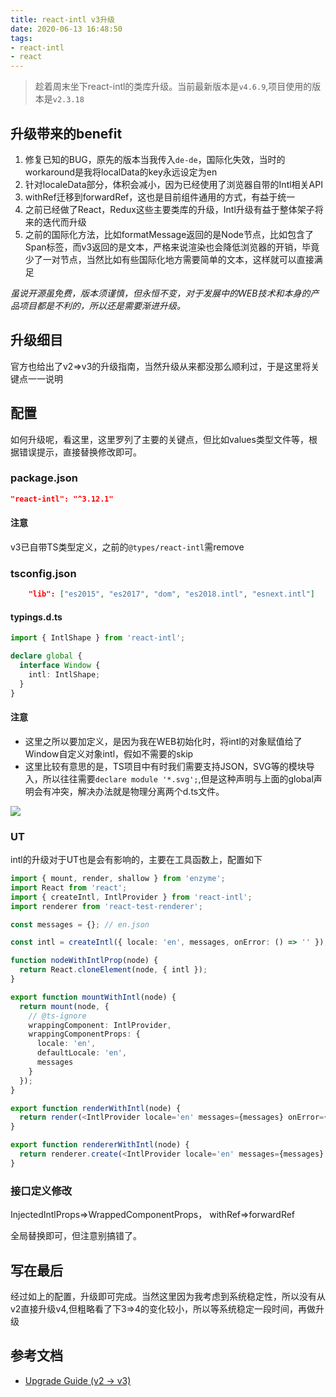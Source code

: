 ```yaml
---
title: react-intl v3升级
date: 2020-06-13 16:48:50
tags:
- react-intl
- react
---
```

> 趁着周末坐下react-intl的类库升级。当前最新版本是`v4.6.9`,项目使用的版本是`v2.3.18`

## 升级带来的benefit
1. 修复已知的BUG，原先的版本当我传入`de-de`，国际化失效，当时的workaround是我将localData的key永远设定为en
2. 针对localeData部分，体积会减小，因为已经使用了浏览器自带的Intl相关API
3. withRef迁移到forwardRef，这也是目前组件通用的方式，有益于统一
4. 之前已经做了React，Redux这些主要类库的升级，Intl升级有益于整体架子将来的迭代而升级
5. 之前的国际化方法，比如formatMessage返回的是Node节点，比如包含了Span标签，而v3返回的是文本，严格来说渲染也会降低浏览器的开销，毕竟少了一对节点，当然比如有些国际化地方需要简单的文本，这样就可以直接满足

_虽说开源虽免费，版本须谨慎，但永恒不变，对于发展中的WEB技术和本身的产品项目都是不利的，所以还是需要渐进升级。_


## 升级细目

官方也给出了v2=>v3的升级指南，当然升级从来都没那么顺利过，于是这里将关键点一一说明

## 配置

如何升级呢，看这里，这里罗列了主要的关键点，但比如values类型文件等，根据错误提示，直接替换修改即可。

### package.json

```json
"react-intl": "^3.12.1"
```

#### 注意

v3已自带TS类型定义，之前的`@types/react-intl`需remove

### tsconfig.json

```json
    "lib": ["es2015", "es2017", "dom", "es2018.intl", "esnext.intl"]
```

#### typings.d.ts


```typescript
import { IntlShape } from 'react-intl';

declare global {
  interface Window {
    intl: IntlShape;
  }
}

```
#### 注意

- 这里之所以要加定义，是因为我在WEB初始化时，将intl的对象赋值给了Window自定义对象intl，假如不需要的skip
- 这里比较有意思的是，TS项目中有时我们需要支持JSON，SVG等的模块导入，所以往往需要`declare module '*.svg';`,但是这种声明与上面的global声明会有冲突，解决办法就是物理分离两个d.ts文件。


![](http://static.1991421.cn/2020/2020-06-13-171323.jpeg)



### UT

intl的升级对于UT也是会有影响的，主要在工具函数上，配置如下

```typescript
import { mount, render, shallow } from 'enzyme';
import React from 'react';
import { createIntl, IntlProvider } from 'react-intl';
import renderer from 'react-test-renderer';

const messages = {}; // en.json

const intl = createIntl({ locale: 'en', messages, onError: () => '' });

function nodeWithIntlProp(node) {
  return React.cloneElement(node, { intl });
}

export function mountWithIntl(node) {
  return mount(node, {
    // @ts-ignore
    wrappingComponent: IntlProvider,
    wrappingComponentProps: {
      locale: 'en',
      defaultLocale: 'en',
      messages
    }
  });
}

export function renderWithIntl(node) {
  return render(<IntlProvider locale='en' messages={messages} onError={() => ''}>{node}</IntlProvider>);
}

export function rendererWithIntl(node) {
  return renderer.create(<IntlProvider locale='en' messages={messages} onError={() => ''}>{node}</IntlProvider>);
}

```

### 接口定义修改

InjectedIntlProps=>WrappedComponentProps，
withRef=>forwardRef

全局替换即可，但注意别搞错了。

## 写在最后
经过如上的配置，升级即可完成。当然这里因为我考虑到系统稳定性，所以没有从v2直接升级v4,但粗略看了下3=>4的变化较小，所以等系统稳定一段时间，再做升级

## 参考文档
- [Upgrade Guide (v2 -> v3)](https://formatjs.io/docs/react-intl/upgrade-guide-3x)
